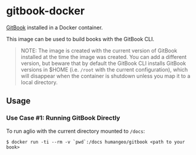# gitbook-docker

[GitBook](https://github.com/GitbookIO/gitbook) installed in a Docker container.

This image can be used to build books with the GitBook CLI.

> NOTE: The image is created with the current version of GitBook installed at the time the image was created. You can add a different version, but beware that by default the GitBook CLI installs GitBook versions in $HOME (i.e. `/root` with the current configuration), which will disappear when the container is shutdown unless you map it to a local directory.


## Usage

### Use Case #1: Running GitBook Directly

To run aglio with the current directory mounted to `/docs`:

    $ docker run -ti --rm -v `pwd`:/docs humangeo/gitbook <path to your book>
